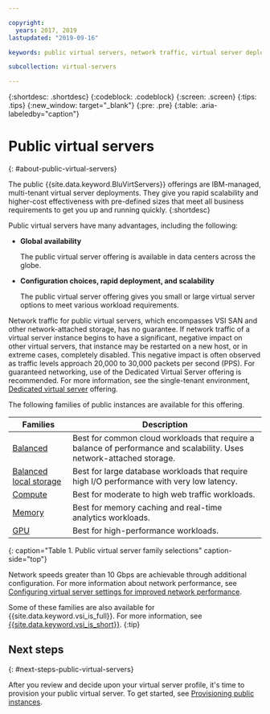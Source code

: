 ```yaml
---

copyright:
  years: 2017, 2019
lastupdated: "2019-09-16"

keywords: public virtual servers, network traffic, virtual server deployment

subcollection: virtual-servers

---
```


{:shortdesc: .shortdesc}
{:codeblock: .codeblock}
{:screen: .screen}
{:tips: .tips}
{:new_window: target="_blank"}
{:pre: .pre}
{:table: .aria-labeledby="caption"}

# Public virtual servers
{: #about-public-virtual-servers}

The public {{site.data.keyword.BluVirtServers}} offerings are IBM-managed, multi-tenant virtual server deployments. They give you rapid scalability and higher-cost effectiveness with pre-defined sizes that meet all business requirements to get you up and running quickly.
{:shortdesc}

Public virtual servers have many advantages, including the following:

* **Global availability** 

    The public virtual server offering is available in data centers across the globe.

* **Configuration choices, rapid deployment, and scalability** 

    The public virtual server offering gives you small or large virtual server options to meet various workload requirements.

Network traffic for public virtual servers, which encompasses VSI SAN and other network-attached storage, has no guarantee. If network traffic of a virtual server instance begins to have a significant, negative impact on other virtual servers, that instance may be restarted on a new host, or in extreme cases, completely disabled. This negative impact is often observed as traffic levels approach 20,000 to 30,000 packets per second (PPS).  For guaranteed networking, use of the Dedicated Virtual Server offering is recommended. For more information, see the single-tenant environment, [Dedicated virtual server](/docs/vsi?topic=virtual-servers-dedicated-virtual-servers) offering.

The following families of public instances are available for this offering. 

| Families  | Description                                                                                              |
| ----------------------- | -------------------------------------------------------------------------------------------------------- | 
| [Balanced](/docs/vsi?topic=virtual-servers-balanced#balanced) | Best for common cloud workloads that require a balance of performance and scalability. Uses network-attached storage. |
| [Balanced local storage](/docs/vsi?topic=virtual-servers-balanced-local-storage#balanced-local-storage) | Best for large database workloads that require high I/O performance with very low latency. |
| [Compute](/docs/vsi?topic=virtual-servers-compute#compute) | Best for moderate to high web traffic workloads.|
| [Memory](/docs/vsi?topic=virtual-servers-memory#memory)  | Best for memory caching and real-time analytics workloads. |
| [GPU](/docs/vsi?topic=virtual-servers-gpu#gpu)  | Best for high-performance workloads.
{: caption="Table 1. Public virtual server family selections" caption-side="top"}

Network speeds greater than 10 Gbps are achievable through additional configuration. For more information about network performance, see [Configuring virtual server settings for improved network performance](/docs/vsi?topic=virtual-servers-configuring-network-performance).

Some of these families are also available for {{site.data.keyword.vsi_is_full}}. For more information, see [{{site.data.keyword.vsi_is_short}}](/docs/vpc-on-classic-vsi?topic=vpc-on-classic-vsi-getting-started#gettingstartedvsigen).
{:tip}

## Next steps
{: #next-steps-public-virtual-servers}

After you review and decide upon your virtual server profile, it's time to provision your public virtual server. To get started, see [Provisioning public instances](/docs/vsi?topic=virtual-servers-ordering-vs-public#ordering-vs-public).
